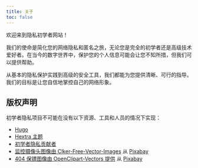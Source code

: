 ```yaml
---
title: 关于
toc: false
---
```

欢迎来到隐私初学者网站！

我们的使命是简化您的网络隐私和匿名之旅，无论您是完全的初学者还是高级技术爱好者。在当今的数字世界中，保护您的个人信息可能会让您不知所措，但我们可以提供帮助。

从基本的隐私保护实践到高级的安全工具，我们都能为您提供清晰、可行的指导。我们的目标是让您自信地掌控自己的网络形象。

## 版权声明
初学者隐私项目不可能在没有以下资源、工具和人员的情况下实现：
- [Hugo](https://gohugo.io/)
- [Hextra 主题](https://github.com/imfing/hextra/)
- [初学者隐私贡献者](https://github.com/beginnerprivacy/beginnerprivacy.github.io/graphs/contributors)
- [监控摄像头图像由 Clker-Free-Vector-Images](https://pixabay.com/users/clker-free-vector-images-3736/?utm_source=link-attribution&utm_medium=referral&utm_campaign=image&utm_content=295146) 从 [Pixabay](https://pixabay.com//?utm_source=link-attribution&utm_medium=referral&utm_campaign=image&utm_content=295146)
- [404 保镖图像由 OpenClipart-Vectors 提供](https://pixabay.com/users/openclipart-vectors-30363/?utm_source=link-attribution&utm_medium=referral&utm_campaign=image&utm_content=145447) 从 [Pixabay](https://pixabay.com//?utm_source=link-attribution&utm_medium=referral&utm_campaign=image&utm_content=145447)